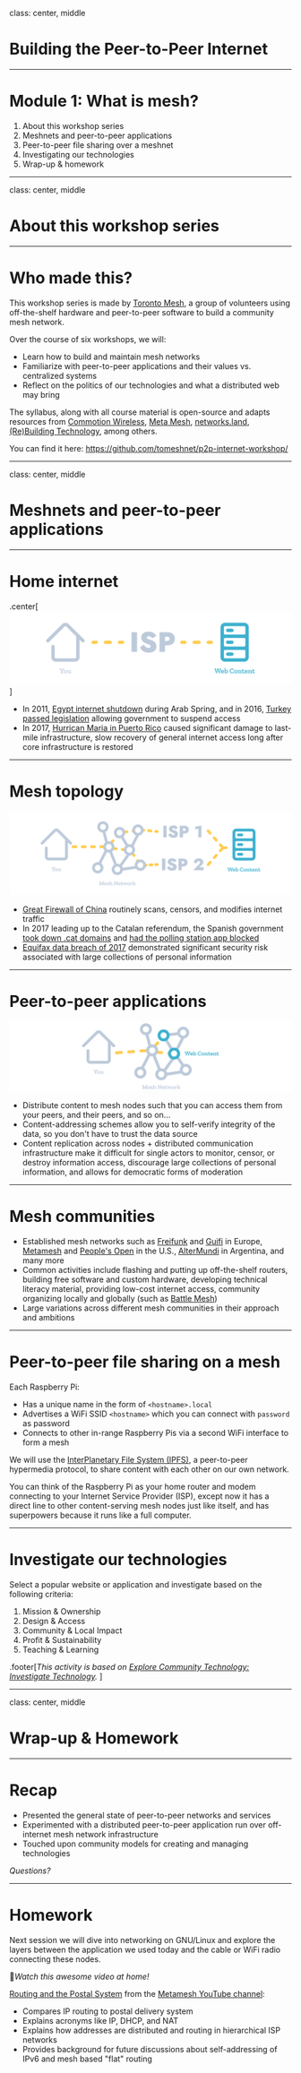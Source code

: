 class: center, middle

# Building the Peer-to-Peer Internet

---

# Module 1: What is mesh?

1. About this workshop series
2. Meshnets and peer-to-peer applications
3. Peer-to-peer file sharing over a meshnet
4. Investigating our technologies
5. Wrap-up & homework

---
class: center, middle

# About this workshop series

---

# Who made this?

This workshop series is made by [Toronto Mesh](https://tomesh.net), a group of volunteers using off-the-shelf hardware and peer-to-peer software to build a community mesh network.

Over the course of six workshops, we will:

- Learn how to build and maintain mesh networks
- Familiarize with peer-to-peer applications and their values vs. centralized systems
- Reflect on the politics of our technologies and what a distributed web may bring

The syllabus, along with all course material is open-source and adapts resources from [Commotion Wireless](http://commotionwireless.net), [Meta Mesh](https://www.metamesh.org), [networks.land](http://networks.land), [(Re)Building Technology](http://communitytechnology.github.io/), among others.

You can find it here: https://github.com/tomeshnet/p2p-internet-workshop/

---
class: center, middle

# Meshnets and peer-to-peer applications

---

# Home internet

.center[![Home internet](img/module-1/home-internet.svg)]

- In 2011, [Egypt internet shutdown](https://www.accessnow.org/five-years-later-the-internet-shutdown-that-rocked-egypt/) during Arab Spring, and in 2016, [Turkey passed legislation](https://turkeyblocks.org/2016/08/25/social-media-blocked-turkey/) allowing government to suspend access
- In 2017, [Hurrican Maria in Puerto Rico](https://dyn.com/blog/puerto-ricos-slow-internet-recovery/) caused significant damage to last-mile infrastructure, slow recovery of general internet access long after core infrastructure is restored

---

# Mesh topology

![Mesh topology](img/module-1/mesh-topology.svg)

- [Great Firewall of China](https://en.wikipedia.org/wiki/Great_Firewall) routinely scans, censors, and modifies internet traffic
- In 2017 leading up to the Catalan referendum, the Spanish government [took down .cat domains](https://www.theregister.co.uk/2017/09/23/spanish_government_criticized_over_catalan_internet_registry_raid/) and [had the polling station app blocked](https://www.thespainreport.com/articles/1166-170929190146-google-removes-catalan-referendum-app-from-google-play-after-catalan-high-court-issues-take-down-order)
- [Equifax data breach of 2017](https://arstechnica.com/information-technology/2017/09/why-the-equifax-breach-is-very-possibly-the-worst-leak-of-personal-info-ever/) demonstrated significant security risk associated with large collections of personal information

---

# Peer-to-peer applications

![Peer-to-peer applications](img/module-1/peer-to-peer-applications.svg)

- Distribute content to mesh nodes such that you can access them from your peers, and their peers, and so on...
- Content-addressing schemes allow you to self-verify integrity of the data, so you don't have to trust the data source
- Content replication across nodes + distributed communication infrastructure make it difficult for single actors to monitor, censor, or destroy information access, discourage large collections of personal information, and allows for democratic forms of moderation

---

# Mesh communities

- Established mesh networks such as [Freifunk](https://freifunk.net) and [Guifi](http://guifi.net/) in Europe, [Metamesh](https://www.metamesh.org) and [People's Open](https://peoplesopen.net) in the U.S., [AlterMundi](https://altermundi.net) in Argentina, and many more
- Common activities include flashing and putting up off-the-shelf routers, building free software and custom hardware, developing technical literacy material, providing low-cost internet access, community organizing locally and globally (such as [Battle Mesh](https://battlemesh.org))
- Large variations across different mesh communities in their approach and ambitions

---

# Peer-to-peer file sharing on a mesh

Each Raspberry Pi:
- Has a unique name in the form of `<hostname>.local`
- Advertises a WiFi SSID `<hostname>` which you can connect with `password` as password
- Connects to other in-range Raspberry Pis via a second WiFi interface to form a mesh

We will use the [InterPlanetary File System (IPFS)](https://ipfs.io), a peer-to-peer hypermedia protocol, to share content with each other on our own network.

You can think of the Raspberry Pi as your home router and modem connecting to your Internet Service Provider (ISP), except now it has a direct line to other content-serving mesh nodes just like itself, and has superpowers because it runs like a full computer.

---

# Investigate our technologies

Select a popular website or application and investigate based on the following criteria:

1. Mission & Ownership
2. Design & Access
3. Community & Local Impact
4. Profit & Sustainability
5. Teaching & Learning

.footer[_This activity is based on [Explore Community Technology: Investigate Technology](https://communitytechnology.github.io/docs/intro-ct/investigate-tech/)._ ]

---
class: center, middle

# Wrap-up & Homework

---

# Recap

- Presented the general state of peer-to-peer networks and services
- Experimented with a distributed peer-to-peer application run over off-internet mesh network infrastructure
- Touched upon community models for creating and managing technologies

_Questions?_

---

# Homework

Next session we will dive into networking on GNU/Linux and explore the layers between the application we used today and the cable or WiFi radio connecting these nodes.

📝_Watch this awesome video at home!_

[Routing and the Postal System](https://www.youtube.com/watch?v=n7NBgJAhzZ0) from the [Metamesh YouTube channel](https://www.youtube.com/channel/UCGEnntxbGKMU9J9GIZ1LQUQ):
- Compares IP routing to postal delivery system
- Explains acronyms like IP, DHCP, and NAT
- Explains how addresses are distributed and routing in hierarchical ISP networks
- Provides background for future discussions about self-addressing of IPv6 and mesh based "flat" routing